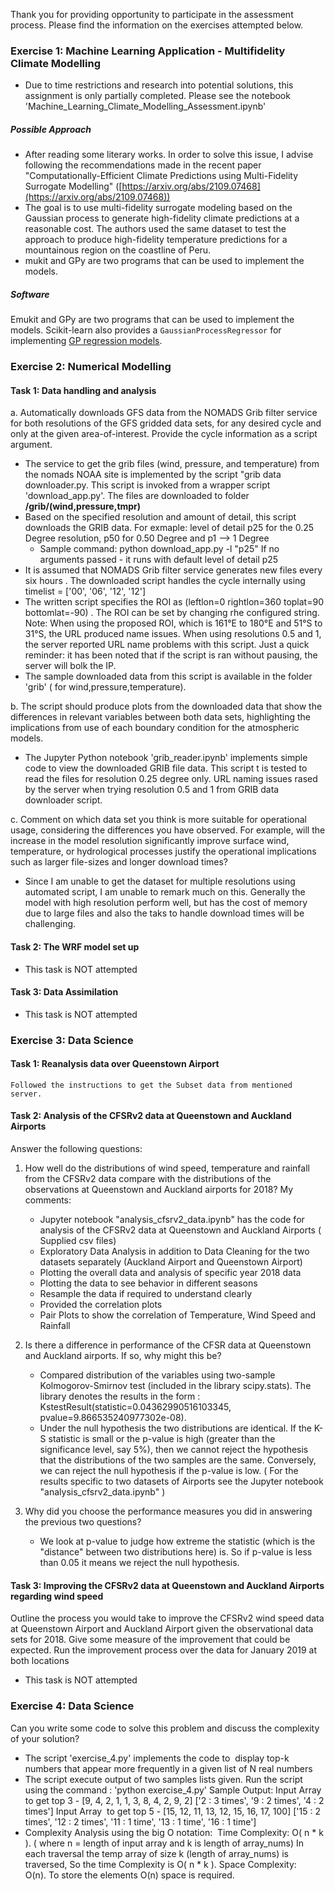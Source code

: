 
Thank you for providing opportunity to participate in the assessment process.
Please find the information on the exercises attempted below.

### Exercise 1: Machine Learning Application - Multifidelity Climate Modelling

- Due to time restrictions and research into potential solutions, this assignment is only partially completed. Please see the notebook 'Machine_Learning_Climate_Modelling_Assessment.ipynb'
 
##### Possible Approach

-   After reading some literary works. In order to solve this issue, I advise following the recommendations made in the recent paper "Computationally-Efficient Climate Predictions using Multi-Fidelity Surrogate Modelling" ([https://arxiv.org/abs/2109.07468](https://arxiv.org/abs/2109.07468))
- The goal is to use multi-fidelity surrogate modeling based on the Gaussian process to generate high-fidelity climate predictions at a reasonable cost. The authors used the same dataset to test the approach to produce high-fidelity temperature predictions for a mountainous region on the coastline of Peru.
- mukit and GPy are two programs that can be used to implement the models. 

##### Software
Emukit and GPy are two programs that can be used to implement the models. Scikit-learn also provides a `GaussianProcessRegressor` for implementing [GP regression models](http://scikit-learn.org/stable/modules/gaussian_process.html#gaussian-process-regression-gpr).

### Exercise 2: Numerical Modelling

#### Task 1: Data handling and analysis

a. Automatically downloads GFS data from the NOMADS Grib filter service for both resolutions of the GFS gridded data sets, for any desired cycle and only at the given area-of-interest. Provide the cycle information as a script argument.

-  The service to get the grib files (wind, pressure, and temperature) from the nomads NOAA site is implemented by the script "grib data downloader.py. This script is invoked from a wrapper script 'download_app.py'.   The files are downloaded to folder **/grib/(wind,pressure,tmpr)**
-  Based on the specified resolution and amount of detail, this script downloads the GRIB data.
	For exmaple: level of detail p25 for the 0.25 Degree resolution, p50 for 0.50 Degree and p1 --> 1 Degree
	- Sample command:  python download_app.py -l "p25" 
		If no arguments passed - it runs with default level of detail p25
- It is assumed that NOMADS Grib filter service generates new files every six hours . The downloaded script handles the cycle internally using timelist = ['00', '06', '12', '12']	
- The written script  specifies the ROI  as (leftlon=0 rightlon=360 toplat=90 bottomlat=-90) . The ROI can be set by changing rhe configured string. Note: When using the proposed ROI, which is 161°E to 180°E and 51°S to 31°S, the URL produced name issues. When using resolutions 0.5 and 1, the server reported URL name problems with this script. Just a quick reminder: it has been noted that if the script is ran without pausing, the server will bolk the IP.
- The sample downloaded data from this script is available in the folder 'grib' ( for wind,pressure,temperature).
	
b. The script should produce plots from the downloaded data that show the differences in relevant variables between both data sets, highlighting the implications from use of each boundary condition for the atmospheric models.
- The Jupyter Python notebook 'grib_reader.ipynb' implements simple code to view the downloaded GRIB file data. This script t is tested to read the files for resolution 0.25  degree only. URL naming issues rased by the server when trying  resolution 0.5 and 1 from GRIB data downloader script.

c. Comment on which data set you think is more suitable for operational usage, considering the differences you have observed. For example, will the increase in the model resolution significantly improve surface wind, temperature, or hydrological processes justify the operational implications such as larger file-sizes and longer download times?
- Since I am unable to get the dataset for multiple resolutions using automated script, I am unable to remark much on this. Generally the model with high resolution perform well, but has the cost of memory due to large files and also the taks to handle download times will be challenging.


#### Task 2: The WRF model set up

- This task is NOT attempted

#### Task 3: Data Assimilation

 * This task is NOT attempted


### Exercise 3: Data Science

#### Task 1: Reanalysis data over Queenstown Airport

	Followed the instructions to get the Subset data from mentioned server.

#### Task 2: Analysis of the CFSRv2 data at Queenstown and Auckland Airports

  Answer the following questions:

1. How well do the distributions of wind speed, temperature and rainfall from the CFSRv2 data compare with the distributions of the observations at Queenstown and Auckland airports for 2018?
		My comments:
	- Jupyter notebook "analysis_cfsrv2_data.ipynb" has the code for analysis of the CFSRv2 data at Queenstown and Auckland Airports ( Supplied csv files)
	- Exploratory Data Analysis in addition to Data Cleaning for the two datasets separately (Auckland Airport and Queenstown Airport)
	 - Plotting the overall data and analysis of specific year 2018 data
	 - Plotting the data to see behavior in different seasons 
	 - Resample the data if required to understand clearly
	 - Provided the correlation plots
	 - Pair Plots to show the correlation of Temperature, Wind Speed and Rainfall 

2. Is there a difference in performance of the CFSR data at Queenstown and Auckland airports. If so, why might this be?
	- Compared distribution of the  variables using two-sample Kolmogorov-Smirnov test (included in the library scipy.stats).  The library denotes the results in the form : KstestResult(statistic=0.04362990516103345, pvalue=9.866535240977302e-08). 
	- Under the null hypothesis the two distributions are identical. If the K-S statistic is small or the p-value is high (greater than the significance level, say 5%), then we cannot reject the hypothesis that the distributions of the two samples are the same. Conversely, we can reject the null hypothesis if the p-value is low. ( For the results specific to two datasets of Airports see the Jupyter notebook "analysis_cfsrv2_data.ipynb" )
	

3. Why did you choose the performance measures you did in answering the previous two questions?
	- We look at p-value to judge how extreme the statistic (which is the "distance" between two distributions here) is. So if p-value is less than 0.05 it means we reject the null hypothesis.


#### Task 3: Improving the CFSRv2 data at Queenstown and Auckland Airports regarding wind speed

Outline the process you would take to improve the CFSRv2 wind speed data at Queenstown Airport and Auckland Airport given the observational data sets for 2018. Give some measure of the improvement that could be expected. Run the improvement process over the data for January 2019 at both locations
- This task is NOT attempted

### Exercise 4: Data Science

Can you write some code to solve this problem and discuss the complexity of your solution?

- The script 'exercise_4.py'  implements the code to  display top-k numbers that appear more frequently in a given list of N real numbers
- The script execute output of two samples lists given. Run the script using the command : 'python exercise_4.py'
	Sample Output:
		Input Array  to get top 3 - [9, 4, 2, 1, 1, 3, 8, 4, 2, 9, 2]
		['2 : 3 times', '9 : 2 times', '4 : 2 times']
		Input Array  to get top 5 - [15, 12, 11, 13, 12, 15, 16, 17, 100]
		['15 : 2 times', '12 : 2 times', '11 : 1 time', '13 : 1 time', '16 : 1 time']
- Complexity Analysis using the big O notation: 
	Time Complexity: O( n * k ). ( where n = length of input array and k is length of array_nums)
	In each traversal the temp array of size k (length of array_nums) is traversed, So the time Complexity is O( n * k ).
	Space Complexity: O(n). To store the elements O(n) space is required.	